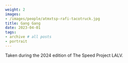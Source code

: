 ```yaml
---
weight: 2
images:
- /images/people/atmxtsp-rafi-tacotruck.jpg
title: Gang Gang
date: 2023-04-01
tags:
- archive # all posts
- portrait
---
```


Taken during the 2024 edition of The Speed Project LALV.
